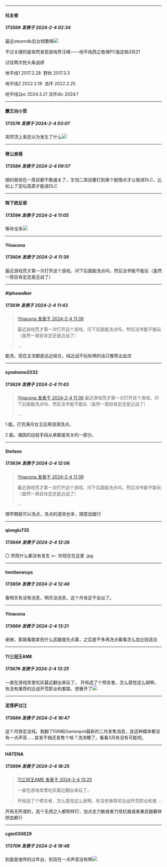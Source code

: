 *****

####  社友者  
##### 17356#       发表于 2024-2-4 02:34

最近steamdb后台频繁啊<img src="https://static.saraba1st.com/image/smiley/face2017/018.png" referrerpolicy="no-referrer">

不过关键的是突然发现游戏界汪峰——地平线西之绝境PC版定档3月21

过往两次抢头条战绩

地平线1 2017.2.28  野炊 2017.3.3

地平线2 2022.2.18  法环 2022.2.25

地平线2pc 2024.3.21 法环dlc 2024.?


*****

####  霸王向小受  
##### 17357#       发表于 2024-2-4 03:07

突然顶上来还以为发生了什么<img src="https://static.saraba1st.com/image/smiley/face2017/068.png" referrerpolicy="no-referrer">


*****

####  蒋公卖萌  
##### 17358#       发表于 2024-2-4 09:57

搞的我现在一周目都不敢通关了，生怕二周目要打到某个剧情点才让我进DLC，比如上了亚坛高原才能进DLC


*****

####  陛下欲反邪  
##### 17359#       发表于 2024-2-4 11:05

等待戈多<img src="https://static.saraba1st.com/image/smiley/face2017/065.png" referrerpolicy="no-referrer">


*****

####  Yinacona  
##### 17360#       发表于 2024-2-4 11:39

最近游戏荒才第一次打开这个游戏，问下后面能洗点吗，然后法爷能不能玩（虽然一周目肯定还是近战了）


*****

####  Alphawalker  
##### 17361#       发表于 2024-2-4 11:43

<blockquote><a href="httphttps://bbs.saraba1st.com/2b/forum.php?mod=redirect&amp;goto=findpost&amp;pid=63877301&amp;ptid=2009253" target="_blank">Yinacona 发表于 2024-2-4 11:39</a>

最近游戏荒才第一次打开这个游戏，问下后面能洗点吗，然后法爷能不能玩（虽然一周目肯定还是近战了）

 ...</blockquote>
能洗，现在主流都是远近结合，纯近战不玩轮椅的话只推荐出血流

*****

####  syndrome2032  
##### 17362#       发表于 2024-2-4 11:43

<blockquote><a href="httphttps://bbs.saraba1st.com/2b/forum.php?mod=redirect&amp;goto=findpost&amp;pid=63877301&amp;ptid=2009253" target="_blank">Yinacona 发表于 2024-2-4 11:39</a>
最近游戏荒才第一次打开这个游戏，问下后面能洗点吗，然后法爷能不能玩（虽然一周目肯定还是近战了）

 ...</blockquote>
1.能。打完满月女王后用泪滴洗点。

2.能。魂因的远程手段从来都是攻关的一部分。

*****

####  Stefano  
##### 17363#       发表于 2024-2-4 12:06

<blockquote><a href="httphttps://bbs.saraba1st.com/2b/forum.php?mod=redirect&amp;goto=findpost&amp;pid=63877301&amp;ptid=2009253" target="_blank">Yinacona 发表于 2024-2-4 11:39</a>

最近游戏荒才第一次打开这个游戏，问下后面能洗点吗，然后法爷能不能玩（虽然一周目肯定还是近战了）

 ...</blockquote>
很早期就可以洗点，洗点的道具也多，随意加就行

*****

####  qionglu735  
##### 17364#       发表于 2024-2-4 12:26

〇 然而什么都没有发生 &lt;-- 你现在在这里 .jpg


*****

####  hentianwuya  
##### 17365#       发表于 2024-2-4 12:46

看明天有没有消息，明天没消息，这个月肯定不会出了。


*****

####  Yinacona  
##### 17366#       发表于 2024-2-4 13:21

谢谢，那我看能拿到什么武器就先点着，之后差不多再洗点看看怎么加比较适合


*****

####  TI三冠王AME  
##### 17367#       发表于 2024-2-4 13:25

一直在游戏库里吃灰最近翻出来玩了。
开局选了个预言者，怎么感觉这么弱啊，有没有推荐的近战开荒职业和套路，想重开了<img src="https://static.saraba1st.com/image/smiley/face2017/018.png" referrerpolicy="no-referrer">


*****

####  泥菩萨过江  
##### 17368#       发表于 2024-2-4 16:47

这个月铁定没戏。我翻了IGN和Gamespot最新的二月发售消息，连这种媒体都没有一点声音……宣发不搞还发售个啥？洗洗睡了。看看3月有没有可能吧。


*****

####  HATENA  
##### 17369#       发表于 2024-2-4 18:25

<blockquote><a href="httphttps://bbs.saraba1st.com/2b/forum.php?mod=redirect&amp;goto=findpost&amp;pid=63878287&amp;ptid=2009253" target="_blank">TI三冠王AME 发表于 2024-2-4 13:25</a>

一直在游戏库里吃灰最近翻出来玩了。

开局选了个预言者，怎么感觉这么弱啊，有没有推荐的近战开荒职业和套 ...</blockquote>
开局无所谓的，选个无用之人都照样打，加点走力敏或者力信抗盾或者重武器霸体拼血都行


*****

####  cgte030629  
##### 17370#       发表于 2024-2-4 18:48

到底是谁传的过年出，到现在一点声音没有啊<img src="https://static.saraba1st.com/image/smiley/face2017/124.png" referrerpolicy="no-referrer">

